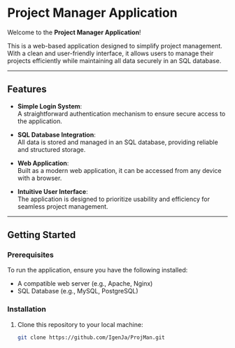 # Project Manager Application  

Welcome to the **Project Manager Application**!  

This is a web-based application designed to simplify project management. With a clean and user-friendly interface, it allows users to manage their projects efficiently while maintaining all data securely in an SQL database.  

---

## Features  

- **Simple Login System**:  
  A straightforward authentication mechanism to ensure secure access to the application.  

- **SQL Database Integration**:  
  All data is stored and managed in an SQL database, providing reliable and structured storage.  

- **Web Application**:  
  Built as a modern web application, it can be accessed from any device with a browser.  

- **Intuitive User Interface**:  
  The application is designed to prioritize usability and efficiency for seamless project management.  

---

## Getting Started  

### Prerequisites  
To run the application, ensure you have the following installed:  
- A compatible web server (e.g., Apache, Nginx)  
- SQL Database (e.g., MySQL, PostgreSQL)  

### Installation  
1. Clone this repository to your local machine:  
   ```bash
   git clone https://github.com/IgenJa/ProjMan.git
